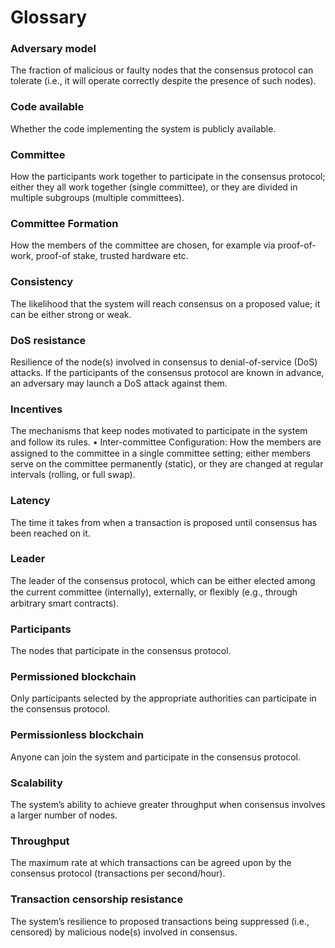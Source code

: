 # Glossary

### Adversary model

The fraction of malicious or faulty nodes that the consensus protocol can tolerate \(i.e., it will operate correctly despite the presence of such nodes\). 

### Code available

Whether the code implementing the system is publicly available. 

### Committee

How the participants work together to participate in the consensus protocol; either they all work together \(single committee\), or they are divided in multiple subgroups \(multiple committees\). 

### Committee Formation

How the members of the committee are chosen, for example via proof-of-work, proof-of stake, trusted hardware etc. 

### Consistency

The likelihood that the system will reach consensus on a proposed value; it can be either strong or weak. 

###  DoS resistance

Resilience of the node\(s\) involved in consensus to denial-of-service \(DoS\) attacks. If the participants of the consensus protocol are known in advance, an adversary may launch a DoS attack against them.  

### Incentives

The mechanisms that keep nodes motivated to participate in the system and follow its rules. • Inter-committee Conﬁguration: How the members are assigned to the committee in a single committee setting; either members serve on the committee permanently \(static\), or they are changed at regular intervals \(rolling, or full swap\). 

### Latency

The time it takes from when a transaction is proposed until consensus has been reached on it. 

### Leader

The leader of the consensus protocol, which can be either elected among the current committee \(internally\), externally, or ﬂexibly \(e.g., through arbitrary smart contracts\). 

### Participants

The nodes that participate in the consensus protocol. 

### Permissioned blockchain

Only participants selected by the appropriate authorities can participate in the consensus protocol. 

### Permissionless blockchain

Anyone can join the system and participate in the consensus protocol. 

### Scalability

The system’s ability to achieve greater throughput when consensus involves a larger number of nodes. 

### Throughput

The maximum rate at which transactions can be agreed upon by the consensus protocol \(transactions per second/hour\). 

### Transaction censorship resistance

The system’s resilience to proposed transactions being suppressed \(i.e., censored\) by malicious node\(s\) involved in consensus.

